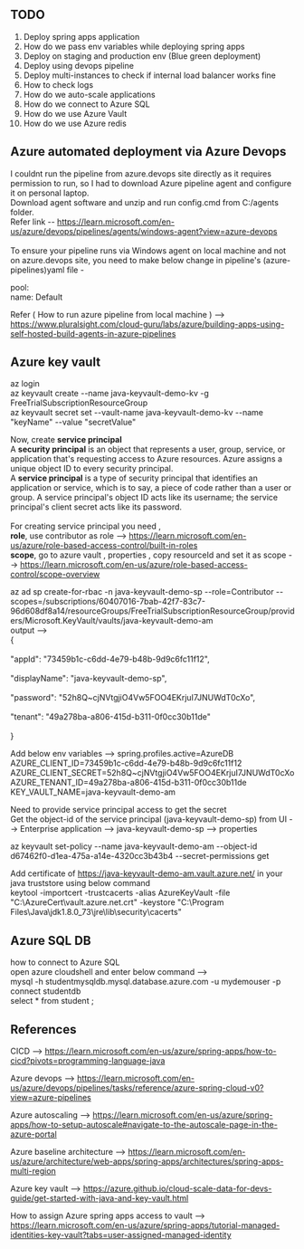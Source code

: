 ## TODO
1) Deploy spring apps application <br />
2) How do we pass env variables while deploying spring apps <br />
3) Deploy on staging and production env (Blue green deployment)<br /> 
4) Deploy using devops pipeline <br />
5) Deploy multi-instances to check if internal load balancer works fine <br />
6) How to check logs <br />
7) How do we auto-scale applications <br />
8) How do we connect to Azure SQL <br />
9) How do we use Azure Vault <br />
10) How do we use Azure redis <br />



## Azure automated deployment via Azure Devops

I couldnt run the pipeline from azure.devops site directly as it requires permission to run,
so I had to download Azure pipeline agent and configure it on personal laptop. <br /> 
Download agent software and unzip and run config.cmd from C:/agents folder. <br />
Refer link -- https://learn.microsoft.com/en-us/azure/devops/pipelines/agents/windows-agent?view=azure-devops <br />
<br />
To ensure your pipeline runs via Windows agent on local machine and not on azure.devops site,
you need to make below change in pipeline's (azure-pipelines)yaml file - <br />

pool: <br />
 name: Default <br />

Refer ( How to run azure pipeline from local machine ) --> https://www.pluralsight.com/cloud-guru/labs/azure/building-apps-using-self-hosted-build-agents-in-azure-pipelines <br /> 


## Azure key vault 
az login <br />
az keyvault create  --name java-keyvault-demo-kv -g FreeTrialSubscriptionResourceGroup <br />
az keyvault secret set  --vault-name java-keyvault-demo-kv --name "keyName" --value "secretValue" <br />

Now, create **service principal**  <br />
A **security principal** is an object that represents a user, group, service, or application that's requesting access to Azure resources. Azure assigns a unique object ID to every security principal.
<br />
A **service principal** is a type of security principal that identifies an application or service, which is to say, a piece of code rather than a user or group. A service principal's object ID acts like its username; the service principal's client secret acts like its password. <br />
<br /> 
For creating service principal you need , <br />
**role**, use contributor as role --> https://learn.microsoft.com/en-us/azure/role-based-access-control/built-in-roles <br />
**scope**, go to azure vault , properties , copy resourceId and set it as scope --> https://learn.microsoft.com/en-us/azure/role-based-access-control/scope-overview <br />

az ad sp create-for-rbac -n java-keyvault-demo-sp --role=Contributor --scopes=/subscriptions/60407016-7bab-42f7-83c7-96d608df8a14/resourceGroups/FreeTrialSubscriptionResourceGroup/providers/Microsoft.KeyVault/vaults/java-keyvault-demo-am 
<br />
output --> <br />
{ <br />                                                          
  "appId": "73459b1c-c6dd-4e79-b48b-9d9c6fc11f12", <br />          
  "displayName": "java-keyvault-demo-sp", <br />                  
  "password": "52h8Q~cjNVtgjiO4Vw5FOO4EKrjuI7JNUWdT0cXo", <br />   
  "tenant": "49a278ba-a806-415d-b311-0f0cc30b11de" <br />         
}<br />                                                           

Add below env variables -->
spring.profiles.active=AzureDB <br />
AZURE_CLIENT_ID=73459b1c-c6dd-4e79-b48b-9d9c6fc11f12 <br />
AZURE_CLIENT_SECRET=52h8Q~cjNVtgjiO4Vw5FOO4EKrjuI7JNUWdT0cXo <br />
AZURE_TENANT_ID=49a278ba-a806-415d-b311-0f0cc30b11de<br />
KEY_VAULT_NAME=java-keyvault-demo-am <br />

Need to provide service principal access to get the secret   <br />
Get the object-id of the service principal (java-keyvault-demo-sp) from UI --> Enterprise application --> java-keyvault-demo-sp --> properties <br />
  
az keyvault set-policy --name java-keyvault-demo-am --object-id d67462f0-d1ea-475a-a14e-4320cc3b43b4 --secret-permissions get


Add certificate of https://java-keyvault-demo-am.vault.azure.net/ in your java truststore using below command <br />
keytool -importcert -trustcacerts -alias AzureKeyVault -file "C:\AzureCert\vault.azure.net.crt" -keystore "C:\Program Files\Java\jdk1.8.0_73\jre\lib\security\cacerts"

## Azure SQL DB
how to connect to Azure SQL <br />
open azure cloudshell and enter below command --> <br />
mysql -h studentmysqldb.mysql.database.azure.com -u mydemouser -p <br />
connect studentdb <br />
select * from student ; <br />


## References 
CICD --> https://learn.microsoft.com/en-us/azure/spring-apps/how-to-cicd?pivots=programming-language-java <br />

Azure devops --> https://learn.microsoft.com/en-us/azure/devops/pipelines/tasks/reference/azure-spring-cloud-v0?view=azure-pipelines <br />

Azure autoscaling --> https://learn.microsoft.com/en-us/azure/spring-apps/how-to-setup-autoscale#navigate-to-the-autoscale-page-in-the-azure-portal <br />

Azure baseline architecture --> https://learn.microsoft.com/en-us/azure/architecture/web-apps/spring-apps/architectures/spring-apps-multi-region <br />

Azure key vault --> https://azure.github.io/cloud-scale-data-for-devs-guide/get-started-with-java-and-key-vault.html <br />

How to assign Azure spring apps access to vault --> https://learn.microsoft.com/en-us/azure/spring-apps/tutorial-managed-identities-key-vault?tabs=user-assigned-managed-identity <br />

